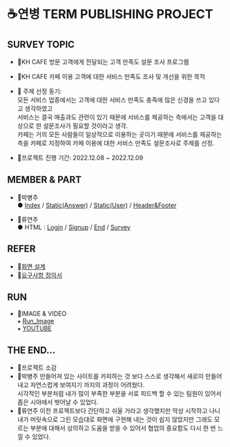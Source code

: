 # ☕연병 TERM PUBLISHING PROJECT
## SURVEY TOPIC
- 🥐KH CAFE 방문 고객에게 전달되는 고객 만족도 설문 조사 프로그램
- 🧁KH CAFE 카페 이용 고객에 대한 서비스 만족도 조사 및 개선을 위한 목적  
- 🍰 주제 선정 동기:   
모든 서비스 업종에서는 고객에 대한 서비스 만족도 충족에  많은 신경을 쓰고 있다고 생각하였고  
서비스는 결국 매출과도 관련이 있기 때문에 서비스를 제공하는 측에서는 고객을 대상으로 한 설문조사가 필요할 것이라고 생각.  
카페는 거의 모든 사람들이 일상적으로 이용하는 곳이기 때문에 서비스를 제공하는 측을 카페로 지정하여 카페 이용에 대한 서비스 만족도 설문조사로 주제를 선정.

- 🥤프로젝트 진행 기간: 2022.12.08 ~ 2022.12.09


## MEMBER & PART
- 🥞박병주    
● [Index](https://github.com/byeongjuPark/term_publishing/blob/master/bootstrap/index.html) / [Static(Answer)](https://github.com/byeongjuPark/term_publishing/blob/master/bootstrap/static_answer.html) / [Static(User)](https://github.com/byeongjuPark/term_publishing/blob/master/bootstrap/static_user.html)  / [Header&Footer](https://github.com/byeongjuPark/term_publishing/blob/master/bootstrap/nav_footer.html)  


- 🥯류연주  
● HTML : [Login](https://github.com/byeongjuPark/term_publishing/blob/master/bootstrap/login.html) / [Signup](https://github.com/byeongjuPark/term_publishing/blob/master/bootstrap/signup.html) / [End](https://github.com/byeongjuPark/term_publishing/blob/master/bootstrap/end1.html) / [Survey](https://github.com/byeongjuPark/term_publishing/blob/master/bootstrap/survey.html)  


 

## REFER
- 🍩[화면 설계](https://github.com/byeongjuPark/term_publishing/blob/master/docs/02.%ED%99%94%EB%A9%B4%EC%84%A4%EA%B3%84_V1.0_Template_%EC%97%B0%EB%B3%91.pdf)
- 🍮[요구사항 정의서](https://github.com/byeongjuPark/term_publishing/blob/master/docs/%EC%9A%94%EA%B5%AC%EC%82%AC%ED%95%AD%EC%A0%95%EC%9D%98%EC%84%9C_%EC%97%B0%EB%B3%91.xlsx%20-%20(KHCAFE)1%EC%B0%A8%20%EC%A0%95%EC%9D%98%EC%84%9C.pdf)

## RUN
- 🧇IMAGE & VIDEO  
⁕ [Run_Image](https://user-images.githubusercontent.com/115052767/201248528-4afee6cd-4cf0-41d5-991c-568a8a7048e0.png)  
⁕ [YOUTUBE](https://www.youtube.com/watch?v=timmqVt2nmc)

## THE END...
- 🍞프로젝트 소감  
- 🥞박병주
만들어져 있는 사이트를 카피하는 것 보다 스스로 생각해서 새로이 만들어내고 자연스럽게 보여지기 까지의 과정이 어려웠다.  
시각적인 부분처럼 내가  많이 부족한 부분을 서로 피드백 할 수 있는 팀원이 있어서 좁은 시야에서 벗어날 수 있었다. 
- 🥯류연주 
이전 프로젝트보다 간단하고 쉬울 거라고 생각했지만 막상 시작하고 나니 내가 머릿속으로 그린 모습대로 화면에 구현해 내는 것이 쉽지 않았지만 
그래도 모르는 부분에 대해서 상의하고 도움을 받을 수 있어서 협업의 중요함도 다시 한 번 느낄 수 있었다.


